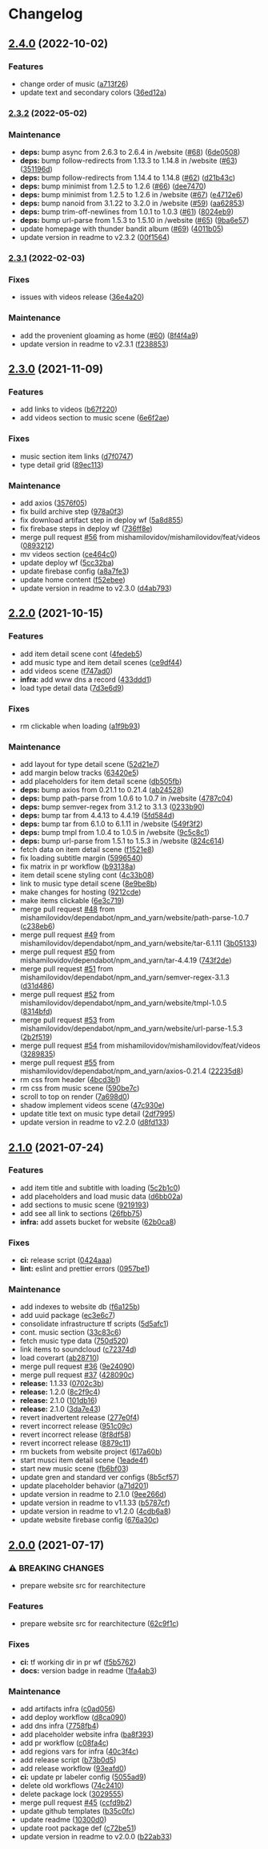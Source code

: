 # Changelog
## [2.4.0](https://github.com/mishamilovidov/thunderbandit/compare/thunderbandit-v2.3.2...thunderbandit-v2.4.0) (2022-10-02)


### Features

* change order of music ([a713f26](https://github.com/mishamilovidov/thunderbandit/commit/a713f26e1e3525f9005323b51dd716b779d4160d))
* update text and secondary colors ([36ed12a](https://github.com/mishamilovidov/thunderbandit/commit/36ed12a252707372da73d7ea47cd4c2cf7ebfd82))

### [2.3.2](https://github.com/mishamilovidov/thunderbandit/compare/v2.3.1...v2.3.2) (2022-05-02)


### Maintenance

* **deps:** bump async from 2.6.3 to 2.6.4 in /website ([#68](https://github.com/mishamilovidov/thunderbandit/issues/68)) ([6de0508](https://github.com/mishamilovidov/thunderbandit/commits/6de0508efef65eff8bba5a3cfa65cb2542b2cc87))
* **deps:** bump follow-redirects from 1.13.3 to 1.14.8 in /website ([#63](https://github.com/mishamilovidov/thunderbandit/issues/63)) ([351196d](https://github.com/mishamilovidov/thunderbandit/commits/351196d7497415032f9ea9fbc229dbef588d77bc))
* **deps:** bump follow-redirects from 1.14.4 to 1.14.8 ([#62](https://github.com/mishamilovidov/thunderbandit/issues/62)) ([d21b43c](https://github.com/mishamilovidov/thunderbandit/commits/d21b43c9a6162ac828aa46d66c02ecca067935b8))
* **deps:** bump minimist from 1.2.5 to 1.2.6 ([#66](https://github.com/mishamilovidov/thunderbandit/issues/66)) ([dee7470](https://github.com/mishamilovidov/thunderbandit/commits/dee74708e007d223e821060362547ace3cd81d74))
* **deps:** bump minimist from 1.2.5 to 1.2.6 in /website ([#67](https://github.com/mishamilovidov/thunderbandit/issues/67)) ([e4712e6](https://github.com/mishamilovidov/thunderbandit/commits/e4712e62031654ab03bcf45d96f5b0ea9ca5c1a9))
* **deps:** bump nanoid from 3.1.22 to 3.2.0 in /website ([#59](https://github.com/mishamilovidov/thunderbandit/issues/59)) ([aa62853](https://github.com/mishamilovidov/thunderbandit/commits/aa62853323639a133b554c9adce1b8c4c6cc98e7))
* **deps:** bump trim-off-newlines from 1.0.1 to 1.0.3 ([#61](https://github.com/mishamilovidov/thunderbandit/issues/61)) ([8024eb9](https://github.com/mishamilovidov/thunderbandit/commits/8024eb96516553810e4c6162992c1279a1cc4b93))
* **deps:** bump url-parse from 1.5.3 to 1.5.10 in /website ([#65](https://github.com/mishamilovidov/thunderbandit/issues/65)) ([9ba6e57](https://github.com/mishamilovidov/thunderbandit/commits/9ba6e57515aed2dd9e7762acf8e29f52f31a2395))
* update homepage with thunder bandit album ([#69](https://github.com/mishamilovidov/thunderbandit/issues/69)) ([4011b05](https://github.com/mishamilovidov/thunderbandit/commits/4011b052d23b34b455490960128457db48f2b92a))
* update version in readme to v2.3.2 ([00f1564](https://github.com/mishamilovidov/thunderbandit/commits/00f1564855664ae598e87c8b949877cb17b110cc))

### [2.3.1](https://github.com/mishamilovidov/thunderbandit/compare/v2.3.0...v2.3.1) (2022-02-03)


### Fixes

* issues with videos release ([36e4a20](https://github.com/mishamilovidov/thunderbandit/commits/36e4a200b7aa4e3f4f1b7a8ade7d5f21e192c986))


### Maintenance

* add the provenient gloaming as home ([#60](https://github.com/mishamilovidov/thunderbandit/issues/60)) ([8f4f4a9](https://github.com/mishamilovidov/thunderbandit/commits/8f4f4a96eed8745f83448987aa6aec5ede544d7a))
* update version in readme to v2.3.1 ([f238853](https://github.com/mishamilovidov/thunderbandit/commits/f238853d37efc39aa0525a17f28348bed322d328))

## [2.3.0](https://github.com/mishamilovidov/thunderbandit/compare/v2.2.0...v2.3.0) (2021-11-09)


### Features

* add links to videos ([b67f220](https://github.com/mishamilovidov/thunderbandit/commits/b67f2204c0964782401acc95a831472bf1dda583))
* add videos section to music scene ([6e6f2ae](https://github.com/mishamilovidov/thunderbandit/commits/6e6f2ae064ccb7c0061a9d80244033541233aa05))


### Fixes

* music section item links ([d7f0747](https://github.com/mishamilovidov/thunderbandit/commits/d7f0747386d4d765c26e5f110d8942665aca913c))
* type detail grid ([89ec113](https://github.com/mishamilovidov/thunderbandit/commits/89ec1135027539dd93b93d847d1352ed62c20c33))


### Maintenance

* add axios ([3576f05](https://github.com/mishamilovidov/thunderbandit/commits/3576f05ef1a456189d114c3301a96bf2ec6fca4b))
* fix build archive step ([978a0f3](https://github.com/mishamilovidov/thunderbandit/commits/978a0f335055a22c72d4cb0b75ce2c571ffc5e5a))
* fix download artifact step in deploy wf ([5a8d855](https://github.com/mishamilovidov/thunderbandit/commits/5a8d85575656ce8523b158743859f68d35ea18fb))
* fix firebase steps in deploy wf ([736ff8e](https://github.com/mishamilovidov/thunderbandit/commits/736ff8ea8ff7640c695bd641cada54f646513457))
* merge pull request [#56](https://github.com/mishamilovidov/thunderbandit/issues/56) from mishamilovidov/mishamilovidov/feat/videos ([0893212](https://github.com/mishamilovidov/thunderbandit/commits/089321289408a1948d4b48cd7eb83778ec22d91b))
* mv videos section ([ce464c0](https://github.com/mishamilovidov/thunderbandit/commits/ce464c0a4a78a5e9449b558f48e9bd2858ef2dc0))
* update deploy wf ([5cc32ba](https://github.com/mishamilovidov/thunderbandit/commits/5cc32bace0ff2b765f74ef83545c6500e77ecb67))
* update firebase config ([a8a7fe3](https://github.com/mishamilovidov/thunderbandit/commits/a8a7fe314ef831c45fa369ea8742ad5c56c29e0d))
* update home content ([f52ebee](https://github.com/mishamilovidov/thunderbandit/commits/f52ebeef3a32211b9dddb4629df621c786c4be43))
* update version in readme to v2.3.0 ([d4ab793](https://github.com/mishamilovidov/thunderbandit/commits/d4ab793c54cc2ae1cd02517a8e650ad0633b1e79))

## [2.2.0](https://github.com/mishamilovidov/thunderbandit/compare/v2.1.0...v2.2.0) (2021-10-15)


### Features

* add item detail scene cont ([4fedeb5](https://github.com/mishamilovidov/thunderbandit/commits/4fedeb5f686a0d82d9dac875349b7440a8bee9b4))
* add music type and item detail scenes ([ce9df44](https://github.com/mishamilovidov/thunderbandit/commits/ce9df44d464523571a880dfe59223daabda7ba1c))
* add videos scene ([f747ad0](https://github.com/mishamilovidov/thunderbandit/commits/f747ad0353ae3305ea1969b5af79d257f70e773f))
* **infra:** add www dns a record ([433ddd1](https://github.com/mishamilovidov/thunderbandit/commits/433ddd10c441ad2826719afadc089d15b1bd4312))
* load type detail data ([7d3e6d9](https://github.com/mishamilovidov/thunderbandit/commits/7d3e6d9b5ee1dfca8f618bc92d8b3afda4b58590))


### Fixes

* rm clickable when loading ([a1f9b93](https://github.com/mishamilovidov/thunderbandit/commits/a1f9b931fa46fcec73d39ef2055046bd1eb6c7b6))


### Maintenance

* add layout for type detail scene ([52d21e7](https://github.com/mishamilovidov/thunderbandit/commits/52d21e76461c8696472a00c18dd8a2e3c4cce945))
* add margin below tracks ([63420e5](https://github.com/mishamilovidov/thunderbandit/commits/63420e5cadfa6fe84c02b3bc25374bc32810f5ec))
* add placeholders for item detail scene ([db505fb](https://github.com/mishamilovidov/thunderbandit/commits/db505fbcd23173550de4c720d530bb90d5adac71))
* **deps:** bump axios from 0.21.1 to 0.21.4 ([ab24528](https://github.com/mishamilovidov/thunderbandit/commits/ab24528bb0cef8c3c57b60a922f8fdbbd058b74d))
* **deps:** bump path-parse from 1.0.6 to 1.0.7 in /website ([4787c04](https://github.com/mishamilovidov/thunderbandit/commits/4787c04800451cf0ad2003df000293cbc17c6719))
* **deps:** bump semver-regex from 3.1.2 to 3.1.3 ([0233b90](https://github.com/mishamilovidov/thunderbandit/commits/0233b90df0779422dd1cd1ed8985a0535662cde6))
* **deps:** bump tar from 4.4.13 to 4.4.19 ([5fd584d](https://github.com/mishamilovidov/thunderbandit/commits/5fd584d7fbfbbebe8e6f627d7b1adea4f55e398b))
* **deps:** bump tar from 6.1.0 to 6.1.11 in /website ([549f3f2](https://github.com/mishamilovidov/thunderbandit/commits/549f3f295ffe68b9819ceaa2858cc8a5faa3588b))
* **deps:** bump tmpl from 1.0.4 to 1.0.5 in /website ([9c5c8c1](https://github.com/mishamilovidov/thunderbandit/commits/9c5c8c1e74ef2392d4b573712687f2117a122b8c))
* **deps:** bump url-parse from 1.5.1 to 1.5.3 in /website ([824c614](https://github.com/mishamilovidov/thunderbandit/commits/824c614ae864aed686ba10928be5812c8c551e98))
* fetch data on item detail scene ([f1521e8](https://github.com/mishamilovidov/thunderbandit/commits/f1521e86a177ce9573122af08eb48ae48d91f5f7))
* fix loading subtitle margin ([5996540](https://github.com/mishamilovidov/thunderbandit/commits/5996540381f310a166d996c44a3b914c92bafc8e))
* fix matrix in pr workflow ([b93138a](https://github.com/mishamilovidov/thunderbandit/commits/b93138a9f70a63ada4d22dae13573b87244f4e4c))
* item detail scene styling cont ([4c33b08](https://github.com/mishamilovidov/thunderbandit/commits/4c33b0829b85cf7fb6e5da47e9dcecda307bf288))
* link to music type detail scene ([8e9be8b](https://github.com/mishamilovidov/thunderbandit/commits/8e9be8b575a2973efbeafe48269cbda85080d8c0))
* make changes for hosting ([9212cde](https://github.com/mishamilovidov/thunderbandit/commits/9212cde19b0ed0e0daef26af11c1cd936beb2d04))
* make items clickable ([6e3c719](https://github.com/mishamilovidov/thunderbandit/commits/6e3c7191702c6a1a0df7413e792f68be4920e8b2))
* merge pull request [#48](https://github.com/mishamilovidov/thunderbandit/issues/48) from mishamilovidov/dependabot/npm_and_yarn/website/path-parse-1.0.7 ([c238eb6](https://github.com/mishamilovidov/thunderbandit/commits/c238eb68e4971ff734ff78d27808dbb06a4af13e))
* merge pull request [#49](https://github.com/mishamilovidov/thunderbandit/issues/49) from mishamilovidov/dependabot/npm_and_yarn/website/tar-6.1.11 ([3b05133](https://github.com/mishamilovidov/thunderbandit/commits/3b051336f0e08a6cc536760b6f89c209d0642522))
* merge pull request [#50](https://github.com/mishamilovidov/thunderbandit/issues/50) from mishamilovidov/dependabot/npm_and_yarn/tar-4.4.19 ([743f2de](https://github.com/mishamilovidov/thunderbandit/commits/743f2dea76d76ed14e8168ccaa39213591bbe7b6))
* merge pull request [#51](https://github.com/mishamilovidov/thunderbandit/issues/51) from mishamilovidov/dependabot/npm_and_yarn/semver-regex-3.1.3 ([d31d486](https://github.com/mishamilovidov/thunderbandit/commits/d31d4865fbc8a05536b839418c2de97935f58ba3))
* merge pull request [#52](https://github.com/mishamilovidov/thunderbandit/issues/52) from mishamilovidov/dependabot/npm_and_yarn/website/tmpl-1.0.5 ([8314bfd](https://github.com/mishamilovidov/thunderbandit/commits/8314bfdcb4a67f900d4e929d1d6bf045c39f0894))
* merge pull request [#53](https://github.com/mishamilovidov/thunderbandit/issues/53) from mishamilovidov/dependabot/npm_and_yarn/website/url-parse-1.5.3 ([2b2f519](https://github.com/mishamilovidov/thunderbandit/commits/2b2f51971d262074daf50f5a528d53fc63e4527a))
* merge pull request [#54](https://github.com/mishamilovidov/thunderbandit/issues/54) from mishamilovidov/mishamilovidov/feat/videos ([3289835](https://github.com/mishamilovidov/thunderbandit/commits/32898359dc69d84d99e854350e6085be3fe49866))
* merge pull request [#55](https://github.com/mishamilovidov/thunderbandit/issues/55) from mishamilovidov/dependabot/npm_and_yarn/axios-0.21.4 ([22235d8](https://github.com/mishamilovidov/thunderbandit/commits/22235d86b6790227485cca99f4dcbaed112daf89))
* rm css from header ([4bcd3b1](https://github.com/mishamilovidov/thunderbandit/commits/4bcd3b1782d4fc1dd974bce5cb25e12216f1f658))
* rm css from music scene ([590be7c](https://github.com/mishamilovidov/thunderbandit/commits/590be7c6506083539d48c367128c910bbf32306a))
* scroll to top on render ([7a698d0](https://github.com/mishamilovidov/thunderbandit/commits/7a698d081c9260e5748cb7f78003e21b477f9194))
* shadow implement videos scene ([47c930e](https://github.com/mishamilovidov/thunderbandit/commits/47c930e678f23cc47889752b12dd66a72bd174ce))
* update title text on music type detail ([2df7995](https://github.com/mishamilovidov/thunderbandit/commits/2df79953a52c17c490fbe23c923bd3089648e7fa))
* update version in readme to v2.2.0 ([d8fd133](https://github.com/mishamilovidov/thunderbandit/commits/d8fd133a0af41b518a939373d249575d0fad2298))

## [2.1.0](https://github.com/mishamilovidov/thunderbandit/compare/v2.0.0...v2.1.0) (2021-07-24)


### Features

* add item title and subtitle with loading ([5c2b1c0](https://github.com/mishamilovidov/thunderbandit/commits/5c2b1c09990c9253e49e92b72d592e94ecb2fe27))
* add placeholders and load music data ([d6bb02a](https://github.com/mishamilovidov/thunderbandit/commits/d6bb02a9f67dd31e237410c1d31c9826764d4836))
* add sections to music scene ([9219193](https://github.com/mishamilovidov/thunderbandit/commits/9219193d5ed1a2115ed38718736e4d39216fa3d4))
* add see all link to sections ([26fbb75](https://github.com/mishamilovidov/thunderbandit/commits/26fbb75f57680ec8e42b131d0ba2992f879225e9))
* **infra:** add assets bucket for website ([62b0ca8](https://github.com/mishamilovidov/thunderbandit/commits/62b0ca8a27b3108588cb301cfb8dae66187a9cb1))


### Fixes

* **ci:** release script ([0424aaa](https://github.com/mishamilovidov/thunderbandit/commits/0424aaa693c137474567951b0cbf763e219a1b2b))
* **lint:** eslint and prettier errors ([0957be1](https://github.com/mishamilovidov/thunderbandit/commits/0957be12267615a04ceb394ff1085cb14c07ea52))


### Maintenance

* add indexes to website db ([f6a125b](https://github.com/mishamilovidov/thunderbandit/commits/f6a125be0221d5afccc5917bc8199ffb532c135c))
* add uuid package ([ec3e6c7](https://github.com/mishamilovidov/thunderbandit/commits/ec3e6c76520e2b4b45d9637688c7b0436dd4b210))
* consolidate infrastructure tf scripts ([5d5afc1](https://github.com/mishamilovidov/thunderbandit/commits/5d5afc1d8d345c5430546fb13e2d215dc5aca67f))
* cont. music section ([33c83c6](https://github.com/mishamilovidov/thunderbandit/commits/33c83c6c52593d58b0ce9c6644c9522fae0a2753))
* fetch music type data ([750d520](https://github.com/mishamilovidov/thunderbandit/commits/750d5201ad701050a6f7a8be96f9910dedcc1506))
* link items to soundcloud ([c72374d](https://github.com/mishamilovidov/thunderbandit/commits/c72374d2ecc5af417d222b39c2ae3e2c9ba00f3a))
* load coverart ([ab28710](https://github.com/mishamilovidov/thunderbandit/commits/ab287108155b8c11653b19c34244013917ed01ef))
* merge pull request [#36](https://github.com/mishamilovidov/thunderbandit/issues/36) ([9e24090](https://github.com/mishamilovidov/thunderbandit/commits/9e240907121665505b371939a5c4a55238ea4a80))
* merge pull request [#37](https://github.com/mishamilovidov/thunderbandit/issues/37) ([428090c](https://github.com/mishamilovidov/thunderbandit/commits/428090c0ebf7164aa94f2a65cf3c130453f59844))
* **release:** 1.1.33 ([0702c3b](https://github.com/mishamilovidov/thunderbandit/commits/0702c3b822786fc1ce84824d9942acec44825cc3))
* **release:** 1.2.0 ([8c2f9c4](https://github.com/mishamilovidov/thunderbandit/commits/8c2f9c420833883bce9cba63b42d0ab4481f6d01))
* **release:** 2.1.0 ([101db16](https://github.com/mishamilovidov/thunderbandit/commits/101db1678db870d77c279d4491cc37be78748789))
* **release:** 2.1.0 ([3da7e43](https://github.com/mishamilovidov/thunderbandit/commits/3da7e43bd95fa056ced433adb6d4adffe77dfb83))
* revert inadvertent release ([277e0f4](https://github.com/mishamilovidov/thunderbandit/commits/277e0f4b11f21150aceb3727417824ceebcdf9be))
* revert incorrect release ([951c09c](https://github.com/mishamilovidov/thunderbandit/commits/951c09ca4c981018331385a12529bb19443e52d2))
* revert incorrect release ([8f8df58](https://github.com/mishamilovidov/thunderbandit/commits/8f8df5853c10dabfba61e62a1936c814536a7e57))
* revert incorrect release ([8879c11](https://github.com/mishamilovidov/thunderbandit/commits/8879c1195bdb197b063f0b5e49bc420f08eea97d))
* rm buckets from website project ([617a60b](https://github.com/mishamilovidov/thunderbandit/commits/617a60bb7ee01a442ff39b68d9e5b3bd06944180))
* start musci item detail scene ([1eade4f](https://github.com/mishamilovidov/thunderbandit/commits/1eade4f5cf812f3431513ac6b75e8445250c57f5))
* start new music scene ([fb6bf03](https://github.com/mishamilovidov/thunderbandit/commits/fb6bf0303c1611f143bcf10224cea4bd472ddb82))
* update gren and standard ver configs ([8b5cf57](https://github.com/mishamilovidov/thunderbandit/commits/8b5cf57ed8869d4065d25e1b6475b2dfdd64b233))
* update placeholder behavior ([a71d201](https://github.com/mishamilovidov/thunderbandit/commits/a71d201acaa9262f6ec34e756efe217083edcff2))
* update version in readme to 2.1.0 ([9ee266d](https://github.com/mishamilovidov/thunderbandit/commits/9ee266d5bfe85c429d9eb374589290485db0b45c))
* update version in readme to v1.1.33 ([b5787cf](https://github.com/mishamilovidov/thunderbandit/commits/b5787cf74410d5a05477cb5b8a6ca048b44b5e53))
* update version in readme to v1.2.0 ([4cdb6a8](https://github.com/mishamilovidov/thunderbandit/commits/4cdb6a82e088ca5c132353e8e6fdd53f7eb3d647))
* update website firebase config ([676a30c](https://github.com/mishamilovidov/thunderbandit/commits/676a30c833a8b272aea3eb6913e04e8259681a2a))

## [2.0.0](https://github.com/mishamilovidov/thunderbandit/compare/v1.1.32...v2.0.0) (2021-07-17)


### ⚠ BREAKING CHANGES

* prepare website src for rearchitecture

### Features

* prepare website src for rearchitecture ([62c9f1c](https://github.com/mishamilovidov/thunderbandit/commits/62c9f1cbc5a68ee7723aa35593cc8c16210afadc))


### Fixes

* **ci:** tf working dir in pr wf ([f5b5762](https://github.com/mishamilovidov/thunderbandit/commits/f5b5762effc2f02f97790cedad23c0d295995e16))
* **docs:** version badge in readme ([1fa4ab3](https://github.com/mishamilovidov/thunderbandit/commits/1fa4ab3e28a3aa0f1e74b95213eb754feca69451))


### Maintenance

* add artifacts infra ([c0ad056](https://github.com/mishamilovidov/thunderbandit/commits/c0ad056728262a78c10e1c947d7374954f55409a))
* add deploy workflow ([d8ca090](https://github.com/mishamilovidov/thunderbandit/commits/d8ca0904046cfe239cd00d26aae4eb2a1deee6b5))
* add dns infra ([7758fb4](https://github.com/mishamilovidov/thunderbandit/commits/7758fb420c09a95fc336fefe372db0d7a451b1f9))
* add placeholder website infra ([ba8f393](https://github.com/mishamilovidov/thunderbandit/commits/ba8f3939d2e7c86d1a756df03bc0c85b89b81566))
* add pr workflow ([c08fa4c](https://github.com/mishamilovidov/thunderbandit/commits/c08fa4c97ffc3a6f45388ff35aae46537f311ec6))
* add regions vars for infra ([40c3f4c](https://github.com/mishamilovidov/thunderbandit/commits/40c3f4c532f9b1f83017b162c90da91f5a49babe))
* add release script ([b73b0d5](https://github.com/mishamilovidov/thunderbandit/commits/b73b0d5fc7d2f33458111c48722a83baa3768922))
* add release workflow ([93eafd0](https://github.com/mishamilovidov/thunderbandit/commits/93eafd0f2c48819d501c30c0d41e4a9157b19f1f))
* **ci:** update pr labeler config ([5055ad9](https://github.com/mishamilovidov/thunderbandit/commits/5055ad907a3bed7cabc1653e0e175c1660255a07))
* delete old workflows ([74c2410](https://github.com/mishamilovidov/thunderbandit/commits/74c24109840e80fb35d500ed04a8c9cdd6bb1cf2))
* delete package lock ([3029555](https://github.com/mishamilovidov/thunderbandit/commits/3029555d17868b7aae8f75b62a7588028ff921e8))
* merge pull request [#45](https://github.com/mishamilovidov/thunderbandit/issues/45) ([ccfd9b2](https://github.com/mishamilovidov/thunderbandit/commits/ccfd9b26bbbc16f860ae59ac12173a0388db2534))
* update github templates ([b35c0fc](https://github.com/mishamilovidov/thunderbandit/commits/b35c0fc381d9d47f37fd6295ae94184aa0653bb3))
* update readme ([10300d0](https://github.com/mishamilovidov/thunderbandit/commits/10300d0246877d34f8a3454a58c56162da03b986))
* update root package def ([c72be51](https://github.com/mishamilovidov/thunderbandit/commits/c72be51f491695add668ba77b2a7a8211b3323e4))
* update version in readme to v2.0.0 ([b22ab33](https://github.com/mishamilovidov/thunderbandit/commits/b22ab3368c69a3bbd753bddbbc969b334e3ffe6f))
